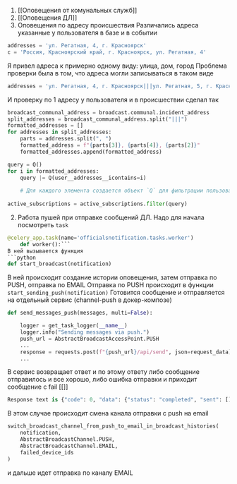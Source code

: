 1. [[Оповещения от комунальных служб]]
2. [[Оповещения ДЛ]]
3. Оповещения по адресу происшествия
Различались адреса указанные у пользователя в базе и в событии
```python
addresses = 'ул. Регатная, 4, г. Красноярск'
с = 'Россия, Красноярский край, г. Красноярск, ул. Регатная, 4'
```
Я привел адреса к примерно одному виду: улица, дом, город
Проблема проверки была в том, что адреса могли записываться в таком виде
```python
addresses = 'ул. Регатная, 4, г. Красноярск|||ул. Регатная, 5, г. Красноярск'
```
И проверку по 1 адресу у пользователя и в происшествии сделал так
```python
broadcast_communal_address = broadcast.communal.incident_address
split_addresses = broadcast_communal_address.split("|||")
formatted_addresses = []
for addresses in split_addresses:
	parts = addresses.split(", ")
	formatted_address = f"{parts[3]}, {parts[4]}, {parts[2]}"
	formatted_addresses.append(formatted_address)

query = Q()
for i in formatted_addresses:
	query |= Q(user__addresses__icontains=i)
	
	# Для каждого элемента создается объект `Q` для фильтрации пользователей, чье поле `addresses` содержит этот конкретный адрес. Оператор `|=` используется для выполнения побитовой операции ИЛИ с существующим объектом `query`.
	
active_subscriptions = active_subscriptions.filter(query)
```

2. Работа пушей при отправке сообщений ДЛ.
Надо для начала посмотреть `task` 
```python
@celery_app.task(name='officialsnotification.tasks.worker')
	def worker():```
В ней вызывается функция 
```python
def start_broadcast(notification)
```
В ней происходит создание истории оповещения, затем отправка по PUSH, отправка по EMAIL
Отправка по PUSH происходит в функции `start_sending_push(notification)`
Готовится сообщение и отправляется на отдельный сервис (channel-push в докер-композе)
```python
def send_messages_push(messages, multi=False):

	logger = get_task_logger(__name__)
	logger.info("Sending messages via push.")
	push_url = AbstractBroadcastAccessPoint.PUSH
	...
	response = requests.post(f"{push_url}/api/send", json=request_data)
	...
```
В сервис возвращает ответ и по этому ответу либо сообщение отправилось и все хорошо, либо ошибка отправки и приходит сообщение с fail 
[[]]
```python
Response text is {"code": 0, "data": {"status": "completed", "sent": [], "fail": ["7c5270a3-8ca8-48cf-bbc9-6eba497a9404"]}}
```
В этом случае происходит смена канала отправки с push на email
```python
switch_broadcast_channel_from_push_to_email_in_broadcast_histories(
	notification,
	AbstractBroadcastChannel.PUSH,
	AbstractBroadcastChannel.EMAIL,
	failed_device_ids
)
```
и дальше идет отправка по каналу EMAIL
